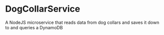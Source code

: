 # DogCollarService
A NodeJS microservice that reads data from dog collars and saves it down to and queries a DynamoDB
